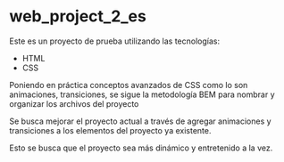# web_project_2_es

Este es un proyecto de prueba utilizando las tecnologías:

- HTML
- CSS

Poniendo en práctica conceptos avanzados de CSS como lo son animaciones, transiciones, se sigue la metodología BEM para nombrar y organizar los archivos del proyecto

Se busca mejorar el proyecto actual a través de agregar animaciones y transiciones a los elementos del proyecto ya existente.

Esto se busca que el proyecto sea más dinámico y entretenido a la vez.

